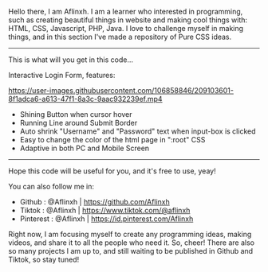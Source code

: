 Hello there, I am Aflinxh.
I am a learner who interested in programming, such as creating beautiful things in website and making cool things with: HTML, CSS, Javascript, PHP, Java.
I love to challenge myself in making things, and in this section I've made a repository of Pure CSS ideas.

---

This is what will you get in this code...

Interactive Login Form, features:

https://user-images.githubusercontent.com/106858846/209103601-8f1adca6-a613-47f1-8a3c-9aac932239ef.mp4

- Shining Button when cursor hover
- Running Line around Submit Border
- Auto shrink "Username" and "Password" text when input-box is clicked
- Easy to change the color of the html page in ":root" CSS
- Adaptive in both PC and Mobile Screen

---

Hope this code will be useful for you, and it's free to use, yeay!

You can also follow me in:

- Github : @Aflinxh | https://github.com/Aflinxh
- Tiktok : @Aflinxh | https://www.tiktok.com/@aflinxh
- Pinterest : @Aflinxh | https://id.pinterest.com/Aflinxh

Right now, I am focusing myself to create any programming ideas, making videos, and share it to all the people who need it. So, cheer!
There are also so many projects I am up to, and still waiting to be published in Github and Tiktok, so stay tuned!
